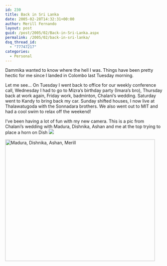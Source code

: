 ```yaml
---
id: 230
title: Back in Sri Lanka
date: 2005-02-28T14:32:31+00:00
author: Merill Fernando
layout: post
guid: /post/2005/02/Back-in-Sri-Lanka.aspx
permalink: /2005/02/back-in-sri-lanka/
dsq_thread_id:
  - "77747217"
categories:
  - Personal
---
```

<p>Dammika wanted to know where the hell I was. Things have been pretty hectic for me since I landed in Colombo last Tuesday morning. </p>
<p>Let me see&hellip; On Tuesday I went back to office for our weekly conference call, Wednesday I had to go to Mizra&rsquo;s birthday party (Imara&rsquo;s bro), Thursday back at work again, Friday work, badminton, Chalani&rsquo;s wedding. Saturday went to Kandy to bring back my car. Sunday shifted houses, I now live at Thalawatugoda with the Sonnadara brothers.&nbsp;We also went out to MIT and had a cool swim to relax off the weekend!</p>
<p>I&rsquo;ve been having a lot of fun with my new camera. This is a pic from Chalani&rsquo;s wedding with Madura, Dishnika, Ashan and me at the top trying to place a horn on Dish <img src="http://www.merill.net/wp-content/uploads/contentbinary/smile3.gif" /></p>
<p><img height="391" alt="Madura, Dishnika, Ashan, Merill" src="http://www.merill.net/wp-content/uploads/contentbinary/04_2D28_2D02ChalWedding.jpg" width="480" border="0" /></p>